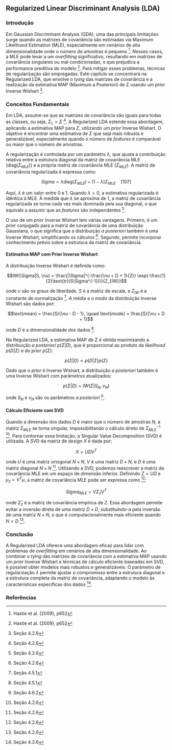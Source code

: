 ## Regularized Linear Discriminant Analysis (LDA)

### Introdução
Em Gaussian Discriminant Analysis (GDA), uma das principais limitações surge quando as matrizes de covariância são estimadas via Maximum Likelihood Estimation (MLE), especialmente em cenários de alta dimensionalidade onde o número de amostras é pequeno [^105]. Nesses casos, a MLE pode levar a um *overfitting* significativo, resultando em matrizes de covariância singulares ou mal condicionadas, o que prejudica a performance preditiva do modelo [^105]. Para mitigar esses problemas, técnicas de regularização são empregadas. Este capítulo se concentrará na Regularized LDA, que envolve o *tying* das matrizes de covariância e a realização da estimativa MAP (Maximum a Posteriori) de $\Sigma$ usando um *prior* Inverse Wishart [^107].

### Conceitos Fundamentais
Em LDA, assume-se que as matrizes de covariância são iguais para todas as classes, ou seja, $\Sigma_c = \Sigma$ [^107]. A Regularized LDA estende essa abordagem, aplicando a estimativa MAP para $\Sigma$, utilizando um *prior* Inverse Wishart. O objetivo é encontrar uma estimativa de $\Sigma$ que seja mais robusta e generalizável, especialmente quando o número de *features* é comparável ou maior que o número de amostras.

A regularização é controlada por um parâmetro $\lambda$, que ajusta a contribuição relativa entre a estrutura diagonal da matriz de covariância MLE ($\text{diag}(\Sigma_{MLE})$) e a própria matriz de covariância MLE ($\Sigma_{MLE}$). A matriz de covariância regularizada é expressa como:

$$Sigma = \lambda \text{diag}(\Sigma_{MLE}) + (1 - \lambda) \Sigma_{MLE} \quad \text{[107]}$$

Aqui, $\lambda$ é um valor entre 0 e 1. Quando $\lambda = 0$, a estimativa regularizada é idêntica à MLE. À medida que $\lambda$ se aproxima de 1, a matriz de covariância regularizada se torna cada vez mais dominada pela sua diagonal, o que equivale a assumir que as *features* são independentes [^107].

O uso de um *prior* Inverse Wishart tem várias vantagens. Primeiro, é um *prior* conjugado para a matriz de covariância de uma distribuição Gaussiana, o que significa que a distribuição *a posteriori* também é uma Inverse Wishart, simplificando os cálculos [^107]. Segundo, permite incorporar conhecimento prévio sobre a estrutura da matriz de covariância.

#### Estimativa MAP com Prior Inverse Wishart
A distribuição Inverse Wishart é definida como:

$$IW(\Sigma|S, \nu) = \frac{|\Sigma|^{-\frac{\nu + D + 1}{2}} \exp(-\frac{1}{2}\text{tr}(S\Sigma^{-1}))}{Z_{IW}}$$

onde $\nu$ são os graus de liberdade, $S$ é a matriz de escala, e $Z_{IW}$ é a constante de normalização [^125]. A média e o modo da distribuição Inverse Wishart são dados por:

$$text{mean} = \frac{S}{\nu - D - 1}, \quad \text{mode} = \frac{S}{\nu + D + 1}$$

onde $D$ é a dimensionalidade dos dados [^126].

Na Regularized LDA, a estimativa MAP de $\Sigma$ é obtida maximizando a distribuição *a posteriori* $p(\Sigma|D)$, que é proporcional ao produto da *likelihood* $p(D|\Sigma)$ e do *prior* $p(\Sigma)$:

$$p(\Sigma|D) \propto p(D|\Sigma)p(\Sigma)$$

Dado que o *prior* é Inverse Wishart, a distribuição *a posteriori* também é uma Inverse Wishart com parâmetros atualizados:

$$p(\Sigma|D) = IW(\Sigma|S_N, \nu_N)$$

onde $S_N$ e $\nu_N$ são os parâmetros *a posteriori* [^129].

#### Cálculo Eficiente com SVD
Quando a dimensão dos dados $D$ é maior que o número de amostras $N$, a matriz $\Sigma_{MLE}$ se torna singular, impossibilitando o cálculo direto de $\Sigma_{MLE}^{-1}$ [^107]. Para contornar essa limitação, a Singular Value Decomposition (SVD) é utilizada. A SVD da matriz de *design* $X$ é dada por:

$$X = UDV^T$$

onde $U$ é uma matriz ortogonal $N \times N$, $V$ é uma matriz $D \times N$, e $D$ é uma matriz diagonal $N \times N$ [^107]. Utilizando a SVD, podemos reescrever a matriz de covariância MLE em um espaço de dimensão inferior. Definindo $Z = UD$ e $\mu_z = V^T\mu$, a matriz de covariância MLE pode ser expressa como [^107]:

$$Sigma_{MLE} = V \hat{\Sigma}_z V^T$$

onde $\hat{\Sigma}_z$ é a matriz de covariância empírica de $Z$. Essa abordagem permite evitar a inversão direta de uma matriz $D \times D$, substituindo-a pela inversão de uma matriz $N \times N$, o que é computacionalmente mais eficiente quando $N < D$ [^107].

### Conclusão
A Regularized LDA oferece uma abordagem eficaz para lidar com problemas de *overfitting* em cenários de alta dimensionalidade. Ao combinar o *tying* das matrizes de covariância com a estimativa MAP usando um *prior* Inverse Wishart e técnicas de cálculo eficiente baseadas em SVD, é possível obter modelos mais robustos e generalizáveis. O parâmetro de regularização $\lambda$ permite ajustar o compromisso entre a estrutura diagonal e a estrutura completa da matriz de covariância, adaptando o modelo às características específicas dos dados [^107].

### Referências
[^105]: Hastie et al. (2009), p652
[^107]: Seção 4.2.6
[^125]: Seção 4.5.1
[^126]: Seção 4.5.1
[^129]: Seção 4.6.2
<!-- END -->